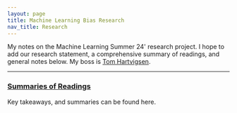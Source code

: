 ```yaml
---
layout: page
title: Machine Learning Bias Research
nav_title: Research
---
```


My notes on the Machine Learning Summer 24' research project. I hope to add our research statement, a comprehensive summary of readings, and general notes below. 
My boss is [Tom Hartvigsen][th].

---

### [Summaries of Readings](readings)

Key takeaways, and summaries can be found here.

[th]: https://www.tomhartvigsen.com/